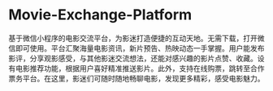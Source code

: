 # Movie-Exchange-Platform
基于微信小程序的电影交流平台，为影迷打造便捷的互动天地。无需下载，打开微信即可使用。平台汇聚海量电影资讯，新片预告、热映动态一手掌握。用户能发布影评，分享观影感受，与其他影迷交流想法，还能对感兴趣的影片点赞、收藏。设有电影推荐功能，根据用户喜好精准推送影片。此外，支持在线购票，跳转至合作票务平台。在这里，影迷们可随时随地畅聊电影，发现更多精彩，感受电影魅力。 
